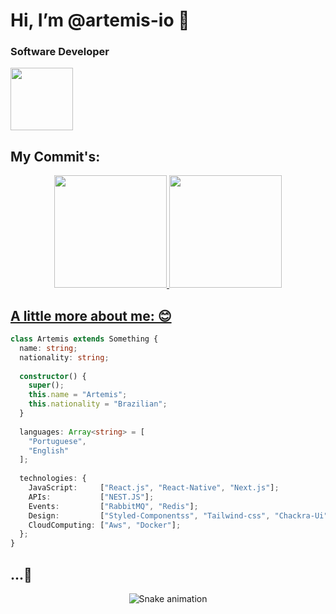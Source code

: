 # Hi, I’m @artemis-io 👋

### Software Developer

<img src="https://i.ibb.co/QJZdmpv/XOsX.gif" width="100" height="100" />

## My Commit's: 

<div align="center">
  <a href="https://github.com/artemis-io">
  <img height="180em" src="https://github-readme-stats.vercel.app/api?username=artemis-io&show_icons=true&theme=dracula&include_all_commits=true&count_private=true"/>
  <img height="180em" src="https://github-readme-stats.vercel.app/api/top-langs/?username=artemis-io&layout=compact&langs_count=7&theme=dracula"/>
</div>


## A little more about me: 😊

```typescript
class Artemis extends Something {
  name: string;
  nationality: string;
  
  constructor() {
    super();
    this.name = "Artemis";
    this.nationality = "Brazilian";
  }
  
  languages: Array<string> = [
    "Portuguese",
    "English"
  ];
  
  technologies: {
    JavaScript:     ["React.js", "React-Native", "Next.js"];
    APIs:           ["NEST.JS"];
    Events:         ["RabbitMQ", "Redis"];
    Design:         ["Styled-Componentss", "Tailwind-css", "Chackra-Ui"];
    CloudComputing: ["Aws", "Docker"];
  };
}
```

## ...🐍

<div align="center">
  
  ![Snake animation](https://github.com/artemis-io/artemis-io/blob/output/github-contribution-grid-snake.svg)  

 </div>
